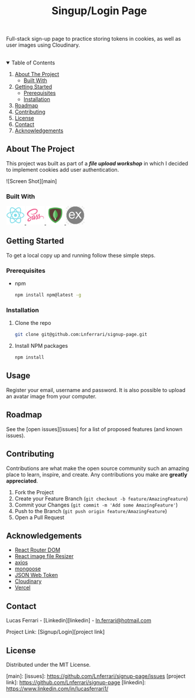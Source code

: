 <h1 align='center'>Singup/Login Page</h1>
</br>
<p>Full-stack sign-up page to practice storing tokens in cookies, as well as user images using Cloudinary. </p>
</br>



<!-- TABLE OF CONTENTS -->
<details open="open">
  <summary>Table of Contents</summary>
  <ol>
    <li>
      <a href="#about-the-project">About The Project</a>
      <ul>
        <li><a href="#built-with">Built With</a></li>
      </ul>
    </li>
    <li>
      <a href="#getting-started">Getting Started</a>
      <ul>
        <li><a href="#prerequisites">Prerequisites</a></li>
        <li><a href="#installation">Installation</a></li>
      </ul>
    </li>
    <!-- <li><a href="#usage">Usage</a></li> -->
    <li><a href="#roadmap">Roadmap</a></li>
    <li><a href="#contributing">Contributing</a></li>
    <li><a href="#license">License</a></li>
    <li><a href="#contact">Contact</a></li>
    <li><a href="#acknowledgements">Acknowledgements</a></li>
  </ol>
</details>



<!-- ABOUT THE PROJECT -->
## About The Project

<p>
  This project was built as part of a <b><i>file upload workshop</i></b> in which I decided to implement cookies add user authentication.
</p>

![Screen Shot][main]

### Built With

<a href="https://reactjs.org" target="_blank">
  <img style="margin: auto;" src="https://raw.githubusercontent.com/sachinverma53121/sachinverma53121/master/icons/react.png" alt=react width="50" height="50"/>
</a>
<a href="https://sass-lang.com">
  <img style="margin: auto;" src="https://raw.githubusercontent.com/sachinverma53121/sachinverma53121/master/icons/sass.png" alt=sass width="50" height="50"/>
</a>
<a href="https://www.mongodb.com/">
  <img style="margin: auto;" src="https://raw.githubusercontent.com/sachinverma53121/sachinverma53121/master/icons/mongo.png" alt=mongoDB width="50" height="50"/>
</a>
<a href="https://expressjs.com/">
  <img style="margin: auto;" src="https://raw.githubusercontent.com/sachinverma53121/sachinverma53121/master/icons/express.png" alt=express width="50" height="50"/>
</a>



<!-- GETTING STARTED -->
## Getting Started

To get a local copy up and running follow these simple steps.

### Prerequisites

* npm
  ```sh
  npm install npm@latest -g
  ```

### Installation

1. Clone the repo
   ```sh
   git clone git@github.com:Lnferrari/signup-page.git
   ```
2. Install NPM packages
   ```sh
   npm install
   ```
   


<!-- USAGE EXAMPLES -->
## Usage

<p>Register your email, username and password. It is also possible to upload an avatar image from your computer.</p>



<!-- ROADMAP -->
## Roadmap

See the [open issues][issues] for a list of proposed features (and known issues).



<!-- CONTRIBUTING -->
## Contributing

Contributions are what make the open source community such an amazing place to learn, inspire, and create. Any contributions you make are **greatly appreciated**.

1. Fork the Project
2. Create your Feature Branch (`git checkout -b feature/AmazingFeature`)
3. Commit your Changes (`git commit -m 'Add some AmazingFeature'`)
4. Push to the Branch (`git push origin feature/AmazingFeature`)
5. Open a Pull Request



<!-- ACKNOWLEDGEMENTS -->
## Acknowledgements
* [React Router DOM](https://reactrouter.com/)
* [React image file Resizer](https://github.com/onurzorluer/react-image-file-resizer)
* [axios](https://axios-http.com/)
* [mongoose](https://mongoosejs.com/)
* [JSON Web Token](https://jwt.io/)
* [Cloudinary](https://cloudinary.com/)
* [Vercel](https://vercel.com/)



<!-- CONTACT -->
## Contact

Lucas Ferrari - [Linkedin][linkedin] - ln.ferrari@hotmail.com

Project Link: [Signup/Login][project link]



<!-- LICENSE -->
## License

Distributed under the MIT License.



<!-- MARKDOWN LINKS & IMAGES -->
[main]:
[issues]: https://github.com/Lnferrari/signup-page/issues
[project link]: https://github.com/Lnferrari/signup-page
[linkedin]: https://www.linkedin.com/in/lucasferrari1/
